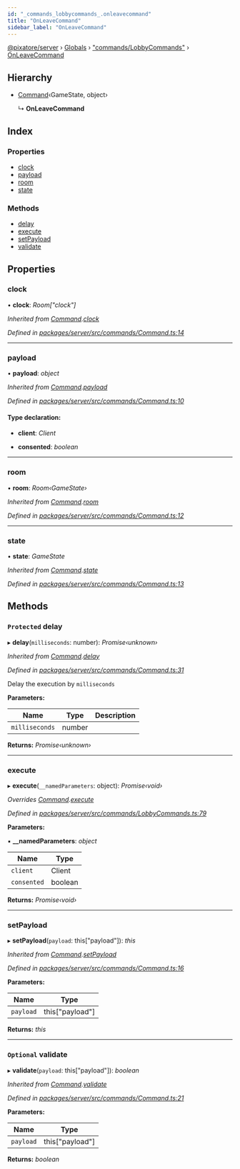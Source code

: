```yaml
---
id: "_commands_lobbycommands_.onleavecommand"
title: "OnLeaveCommand"
sidebar_label: "OnLeaveCommand"
---
```


[@pixatore/server](../index.md) › [Globals](../globals.md) › ["commands/LobbyCommands"](../modules/_commands_lobbycommands_.md) › [OnLeaveCommand](_commands_lobbycommands_.onleavecommand.md)

## Hierarchy

* [Command](_commands_command_.command.md)‹GameState, object›

  ↳ **OnLeaveCommand**

## Index

### Properties

* [clock](_commands_lobbycommands_.onleavecommand.md#clock)
* [payload](_commands_lobbycommands_.onleavecommand.md#payload)
* [room](_commands_lobbycommands_.onleavecommand.md#room)
* [state](_commands_lobbycommands_.onleavecommand.md#state)

### Methods

* [delay](_commands_lobbycommands_.onleavecommand.md#protected-delay)
* [execute](_commands_lobbycommands_.onleavecommand.md#execute)
* [setPayload](_commands_lobbycommands_.onleavecommand.md#setpayload)
* [validate](_commands_lobbycommands_.onleavecommand.md#optional-validate)

## Properties

###  clock

• **clock**: *Room["clock"]*

*Inherited from [Command](_commands_command_.command.md).[clock](_commands_command_.command.md#clock)*

*Defined in [packages/server/src/commands/Command.ts:14](https://github.com/will-hart/pixatore/blob/9f2e114/packages/server/src/commands/Command.ts#L14)*

___

###  payload

• **payload**: *object*

*Inherited from [Command](_commands_command_.command.md).[payload](_commands_command_.command.md#payload)*

*Defined in [packages/server/src/commands/Command.ts:10](https://github.com/will-hart/pixatore/blob/9f2e114/packages/server/src/commands/Command.ts#L10)*

#### Type declaration:

* **client**: *Client*

* **consented**: *boolean*

___

###  room

• **room**: *Room‹GameState›*

*Inherited from [Command](_commands_command_.command.md).[room](_commands_command_.command.md#room)*

*Defined in [packages/server/src/commands/Command.ts:12](https://github.com/will-hart/pixatore/blob/9f2e114/packages/server/src/commands/Command.ts#L12)*

___

###  state

• **state**: *GameState*

*Inherited from [Command](_commands_command_.command.md).[state](_commands_command_.command.md#state)*

*Defined in [packages/server/src/commands/Command.ts:13](https://github.com/will-hart/pixatore/blob/9f2e114/packages/server/src/commands/Command.ts#L13)*

## Methods

### `Protected` delay

▸ **delay**(`milliseconds`: number): *Promise‹unknown›*

*Inherited from [Command](_commands_command_.command.md).[delay](_commands_command_.command.md#protected-delay)*

*Defined in [packages/server/src/commands/Command.ts:31](https://github.com/will-hart/pixatore/blob/9f2e114/packages/server/src/commands/Command.ts#L31)*

Delay the execution by `milliseconds`

**Parameters:**

Name | Type | Description |
------ | ------ | ------ |
`milliseconds` | number |   |

**Returns:** *Promise‹unknown›*

___

###  execute

▸ **execute**(`__namedParameters`: object): *Promise‹void›*

*Overrides [Command](_commands_command_.command.md).[execute](_commands_command_.command.md#abstract-execute)*

*Defined in [packages/server/src/commands/LobbyCommands.ts:79](https://github.com/will-hart/pixatore/blob/9f2e114/packages/server/src/commands/LobbyCommands.ts#L79)*

**Parameters:**

▪ **__namedParameters**: *object*

Name | Type |
------ | ------ |
`client` | Client |
`consented` | boolean |

**Returns:** *Promise‹void›*

___

###  setPayload

▸ **setPayload**(`payload`: this["payload"]): *this*

*Inherited from [Command](_commands_command_.command.md).[setPayload](_commands_command_.command.md#setpayload)*

*Defined in [packages/server/src/commands/Command.ts:16](https://github.com/will-hart/pixatore/blob/9f2e114/packages/server/src/commands/Command.ts#L16)*

**Parameters:**

Name | Type |
------ | ------ |
`payload` | this["payload"] |

**Returns:** *this*

___

### `Optional` validate

▸ **validate**(`payload`: this["payload"]): *boolean*

*Inherited from [Command](_commands_command_.command.md).[validate](_commands_command_.command.md#optional-validate)*

*Defined in [packages/server/src/commands/Command.ts:21](https://github.com/will-hart/pixatore/blob/9f2e114/packages/server/src/commands/Command.ts#L21)*

**Parameters:**

Name | Type |
------ | ------ |
`payload` | this["payload"] |

**Returns:** *boolean*
